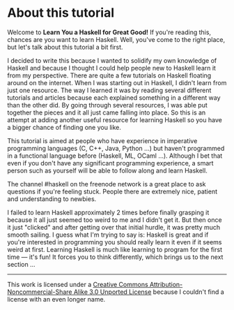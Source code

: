 # About this tutorial

Welcome to **Learn You a Haskell for Great Good!** If you're reading this, chances are you want to learn Haskell. Well, you've come to the right place, but let's talk about this tutorial a bit first.

I decided to write this because I wanted to solidify my own knowledge of Haskell and because I thought I could help people new to Haskell learn it from my perspective. There are quite a few tutorials on Haskell floating around on the internet. When I was starting out in Haskell, I didn't learn from just one resource. The way I learned it was by reading several different tutorials and articles because each explained something in a different way than the other did. By going through several resources, I was able put together the pieces and it all just came falling into place. So this is an attempt at adding another useful resource for learning Haskell so you have a bigger chance of finding one you like.

This tutorial is aimed at people who have experience in imperative programming languages (C, C++, Java, Python …) but haven't programmed in a functional language before (Haskell, ML, OCaml …). Although I bet that even if you don't have any significant programming experience, a smart person such as yourself will be able to follow along and learn Haskell.

The channel #haskell on the freenode network is a great place to ask questions if you're feeling stuck. People there are extremely nice, patient and understanding to newbies.

I failed to learn Haskell approximately 2 times before finally grasping it because it all just seemed too weird to me and I didn't get it. But then once it just "clicked" and after getting over that initial hurdle, it was pretty much smooth sailing. I guess what I'm trying to say is: Haskell is great and if you're interested in programming you should really learn it even if it seems weird at first. Learning Haskell is much like learning to program for the first time — it's fun! It forces you to think differently, which brings us to the next section … 

---
This work is licensed under a [Creative Commons Attribution-Noncommercial-Share Alike 3.0 Unported License](https://creativecommons.org/licenses/by-nc-sa/3.0/) because I couldn't find a license with an even longer name. 